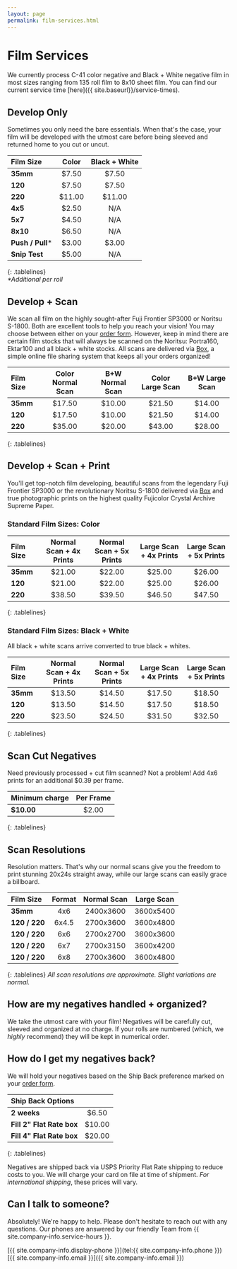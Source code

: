 ```yaml
---
layout: page
permalink: film-services.html
---
```


# Film Services

We currently process C-41 color negative and Black + White negative film in most sizes ranging from 135 roll film to 8x10 sheet film. You can find our current service time [here]({{ site.baseurl}}/service-times).


## Develop Only
Sometimes you only need the bare essentials. When that's the case, your film will be developed with the utmost care before being sleeved and returned home to you cut or uncut.

| **Film Size** | **Color** | **Black + White** |
| :--- | :---: | :---: |
| **35mm** | $7.50 | $7.50 |
| **120** | $7.50 | $7.50 |
| **220** | $11.00 | $11.00 |
| **4x5** | $2.50 | N/A |
| **5x7** | $4.50 | N/A |
| **8x10** | $6.50 | N/A |
| **Push / Pull*** | $3.00 | $3.00 |
| **Snip Test** | $5.00 | N/A |
{: .tablelines}  
_*Additional per roll_

## Develop + Scan
We scan all film on the highly sought-after Fuji Frontier SP3000 or Noritsu S-1800. Both are excellent tools to help you reach your vision! You may choose between either on your <a href="{{site.baseurl}}/images/PhotoVision-Film-Order-Form-Dec-2017.pdf" target="_blank">order form</a>. However, keep in mind there are certain film stocks that will always be scanned on the Noritsu: Portra160, Ektar100 and all black + white stocks. All scans are delivered via <a href="http://box.com" target="_blank">Box</a>, a simple online file sharing system that keeps all your orders organized!

| **Film Size** | **Color Normal Scan** | **B+W Normal Scan** | **Color Large Scan** | **B+W Large Scan** |
| :---			| :---:					| :---:				  | :---:				 | :---:			  |
| **35mm**		| $17.50				| $10.00			  | $21.50				 | $14.00			  |
| **120**		| $17.50				| $10.00			  | $21.50				 | $14.00			  |
| **220**		| $35.00				| $20.00			  | $43.00				 | $28.00			  |
{: .tablelines}

## Develop + Scan + Print
You'll get top-notch film developing, beautiful scans from the legendary Fuji Frontier SP3000 or the revolutionary Noritsu S-1800 delivered via <a href="http://box.com" target="_blank">Box</a> and true photographic prints on the highest quality Fujicolor Crystal Archive Supreme Paper.

### Standard Film Sizes: Color

| **Film Size** | **Normal Scan + 4x Prints** | **Normal Scan + 5x Prints** | **Large Scan + 4x Prints** | **Large Scan + 5x Prints** |
| :--- | :---: | :---: | :---: | :---: |
| **35mm** 	| $21.00 | $22.00 | $25.00 | $26.00 |
| **120**	| $21.00 | $22.00 | $25.00 | $26.00 |
| **220**	| $38.50 | $39.50 | $46.50 | $47.50 |
{: .tablelines}

### Standard Film Sizes: Black + White
All black + white scans arrive converted to true black + whites.

| **Film Size** | **Normal Scan + 4x Prints** | **Normal Scan + 5x Prints** | **Large Scan + 4x Prints** | **Large Scan + 5x Prints** |
| :--- | :---: | :---: | :---: | :---: |
| **35mm** 	| $13.50 | $14.50 | $17.50 | $18.50 |
| **120**	| $13.50 | $14.50 | $17.50 | $18.50 |
| **220**	| $23.50 | $24.50 | $31.50 | $32.50 |
{: .tablelines}

## Scan Cut Negatives
Need previously processed + cut film scanned? Not a problem! Add 4x6 prints for an additional $0.39 per frame.

| **Minimum charge** | **Per Frame** |
| :--- | :---: |
| **$10.00** | $2.00 |
{: .tablelines}

## Scan Resolutions
Resolution matters. That's why our normal scans give you the freedom to print stunning 20x24s straight away, while our large scans can easily grace a billboard.

| **Film Size** | **Format** | **Normal Scan** | **Large Scan** |
| :--- | :---: | :---: | :---: |
| **35mm** | 4x6 | 2400x3600 | 3600x5400 |
| **120 / 220** | 6x4.5 | 2700x3600 | 3600x4800 |
| **120 / 220** | 6x6 | 2700x2700 | 3600x3600 |
| **120 / 220** | 6x7 | 2700x3150 | 3600x4200 |
| **120 / 220** | 6x8 | 2700x3600 | 3600x4800 |
{: .tablelines}
*All scan resolutions are approximate. Slight variations are normal.*

## How are my negatives handled + organized?
We take the utmost care with your film! Negatives will be carefully cut, sleeved and organized at no charge. If your rolls are numbered (which, we *highly* recommend) they will be kept in numerical order.

## How do I get my negatives back?
We will hold your negatives based on the Ship Back preference marked on your <a href="{{site.baseurl}}/images/PhotoVision-Film-Order-Form-Dec-2017.pdf" target="_blank">order form</a>.

| **Ship Back Options** |   |
| :--- | :---: |
| **2 weeks** | $6.50 |
| **Fill 2" Flat Rate box** | $10.00 |
| **Fill 4" Flat Rate box** | $20.00 |
{: .tablelines}


Negatives are shipped back via USPS Priority Flat Rate shipping to reduce costs to you. We will charge your card on file at time of shipment. *For international shipping*, these prices will vary.

## Can I talk to someone?
Absolutely! We're happy to help. Please don't hesitate to reach out with any questions. Our phones are answered by our friendly Team from {{ site.company-info.service-hours }}.

[{{ site.company-info.display-phone }}](tel:{{ site.company-info.phone }})  
[{{ site.company-info.email }}]({{ site.company-info.email }})
